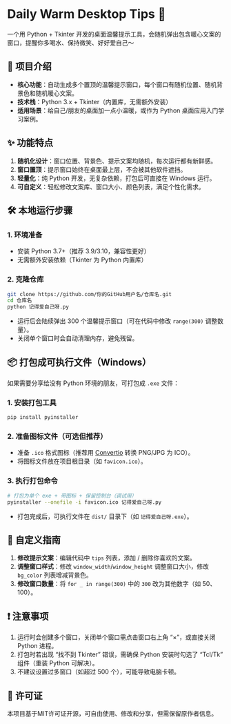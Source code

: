 # Daily Warm Desktop Tips 🌟

一个用 Python + Tkinter 开发的桌面温馨提示工具，会随机弹出包含暖心文案的窗口，提醒你多喝水、保持微笑、好好爱自己～


## 📌 项目介绍
- **核心功能**：自动生成多个置顶的温馨提示窗口，每个窗口有随机位置、随机背景色和随机暖心文案。
- **技术栈**：Python 3.x + Tkinter（内置库，无需额外安装）
- **适用场景**：给自己/朋友的桌面加一点小温暖，或作为 Python 桌面应用入门学习案例。


## ✨ 功能特点
1. **随机化设计**：窗口位置、背景色、提示文案均随机，每次运行都有新鲜感。
2. **窗口置顶**：提示窗口始终在桌面最上层，不会被其他软件遮挡。
3. **轻量化**：纯 Python 开发，无复杂依赖，打包后可直接在 Windows 运行。
4. **可自定义**：轻松修改文案库、窗口大小、颜色列表，满足个性化需求。


## 🛠️ 本地运行步骤
### 1. 环境准备
- 安装 Python 3.7+（推荐 3.9/3.10，兼容性更好）
- 无需额外安装依赖（Tkinter 为 Python 内置库）

### 2. 克隆仓库
```bash
git clone https://github.com/你的GitHub用户名/仓库名.git
cd 仓库名
python 记得爱自己呀.py
```

- 运行后会陆续弹出 300 个温馨提示窗口（可在代码中修改 `range(300)` 调整数量）。
- 关闭单个窗口时会自动清理内存，避免残留。

## 📦 打包成可执行文件（Windows）

如果需要分享给没有 Python 环境的朋友，可打包成 `.exe` 文件：

### 1. 安装打包工具

```bash
pip install pyinstaller
```

### 2. 准备图标文件（可选但推荐）

- 准备 `.ico` 格式图标（推荐用 [Convertio](https://convertio.co/png-to-ico/) 转换 PNG/JPG 为 ICO）。
- 将图标文件放在项目根目录（如 `favicon.ico`）。

### 3. 执行打包命令

```bash
# 打包为单个 exe + 带图标 + 保留控制台（调试用）
pyinstaller --onefile -i favicon.ico 记得爱自己呀.py
```

- 打包完成后，可执行文件在 `dist/` 目录下（如 `记得爱自己呀.exe`）。

## 🎨 自定义指南

1. **修改提示文案**：编辑代码中 `tips` 列表，添加 / 删除你喜欢的文案。
2. **调整窗口样式**：修改 `window_width`/`window_height` 调整窗口大小，修改 `bg_color` 列表增减背景色。
3. **修改窗口数量**：将 `for _ in range(300)` 中的 `300` 改为其他数字（如 50、100）。

## ❗ 注意事项

1. 运行时会创建多个窗口，关闭单个窗口需点击窗口右上角 “×”，或直接关闭 Python 进程。
2. 打包时若出现 “找不到 Tkinter” 错误，需确保 Python 安装时勾选了 “Tcl/Tk” 组件（重装 Python 可解决）。
3. 不建议设置过多窗口（如超过 500 个），可能导致电脑卡顿。

## 📄 许可证

本项目基于MIT许可证开源，可自由使用、修改和分享，但需保留原作者信息。